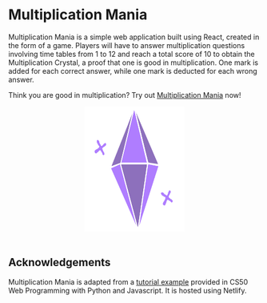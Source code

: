 # Multiplication Mania

Multiplication Mania is a simple web application built using React, created in the form of a game. Players will have to answer multiplication questions involving time tables from 1 to 12 and reach a total score of 10 to obtain the Multiplication Crystal, a proof that one is good in multiplication. One mark is added for each correct answer, while one mark is deducted for each wrong answer.

Think you are good in multiplication? Try out [Multiplication Mania](https://nimble-treacle-5e16eb.netlify.app/) now!
<div align="center">
<img src="multiplication-crystal.png" alt="Multiplication Crystal" title="Multiplication Crystal" width="200" height="250"/>
<br/>
</div>
<div><br/></div>




## Acknowledgements
Multiplication Mania is adapted from a [tutorial example](https://cs50.harvard.edu/web/2020/notes/6/#addition) provided in CS50 Web Programming with Python and Javascript. It is hosted using Netlify.

